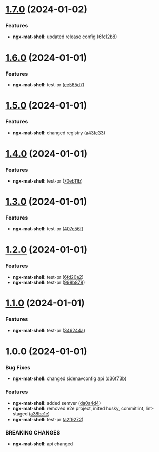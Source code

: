 # [1.7.0](https://github.com/projectbay/os-projectbay/compare/ngx-mat-shell-v1.6.0...ngx-mat-shell-v1.7.0) (2024-01-02)


### Features

* **ngx-mat-shell:** updated release config ([6fc12b8](https://github.com/projectbay/os-projectbay/commit/6fc12b832b766628d31a380acbbabc09160443ee))

# [1.6.0](https://github.com/projectbay/os-projectbay/compare/ngx-mat-shell-v1.5.0...ngx-mat-shell-v1.6.0) (2024-01-01)


### Features

* **ngx-mat-shell:** test-pr ([ee565d7](https://github.com/projectbay/os-projectbay/commit/ee565d78443b2c20bc71fc650a52554a53b6ce94))

# [1.5.0](https://github.com/projectbay/os-projectbay/compare/ngx-mat-shell-v1.4.0...ngx-mat-shell-v1.5.0) (2024-01-01)


### Features

* **ngx-mat-shell:** changed registry ([a43fc33](https://github.com/projectbay/os-projectbay/commit/a43fc33e93f545b7dda2da89f43d982cf55cee41))

# [1.4.0](https://github.com/projectbay/os-projectbay/compare/ngx-mat-shell-v1.3.0...ngx-mat-shell-v1.4.0) (2024-01-01)


### Features

* **ngx-mat-shell:** test-pr ([70eb11b](https://github.com/projectbay/os-projectbay/commit/70eb11b11c4d8700cf40fe3325ec54728c686c09))

# [1.3.0](https://github.com/projectbay/os-projectbay/compare/ngx-mat-shell-v1.2.0...ngx-mat-shell-v1.3.0) (2024-01-01)


### Features

* **ngx-mat-shell:** test-pr ([407c56f](https://github.com/projectbay/os-projectbay/commit/407c56fdc1d44ca439e7bba217a1496599dfc7ab))

# [1.2.0](https://github.com/projectbay/os-projectbay/compare/ngx-mat-shell-v1.1.0...ngx-mat-shell-v1.2.0) (2024-01-01)


### Features

* **ngx-mat-shell:** test-pr ([6fd20a2](https://github.com/projectbay/os-projectbay/commit/6fd20a2df5607c98774dea478a77c622f8252636))
* **ngx-mat-shell:** test-pr ([998b878](https://github.com/projectbay/os-projectbay/commit/998b878e8e6e79779e26913d92c21c6b241296ce))

# [1.1.0](https://github.com/projectbay/os-projectbay/compare/ngx-mat-shell-v1.0.0...ngx-mat-shell-v1.1.0) (2024-01-01)

### Features

- **ngx-mat-shell:** test-pr ([346244a](https://github.com/projectbay/os-projectbay/commit/346244af97f29a7eeb6b9545ad0fd12053249314))

# 1.0.0 (2024-01-01)

### Bug Fixes

- **ngx-mat-shell:** changed sidenavconfig api ([d36f73b](https://github.com/projectbay/os-projectbay/commit/d36f73b97af37f8461004e16e0ea1b910179ec60))

### Features

- **ngx-mat-shell:** added semver ([da0a4d4](https://github.com/projectbay/os-projectbay/commit/da0a4d411a7c4dfc602b892c4bde76b2c6c1c32f))
- **ngx-mat-shell:** removed e2e project, inited husky, commitlint, lint-staged ([a38bc1e](https://github.com/projectbay/os-projectbay/commit/a38bc1e70962d4b18161662c001c17e757296802))
- **ngx-mat-shell:** test-pr ([a2f9272](https://github.com/projectbay/os-projectbay/commit/a2f92725a91732e31a0a65ad1e84f594008bea96))

### BREAKING CHANGES

- **ngx-mat-shell:** api changed
